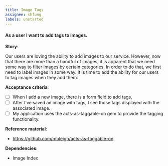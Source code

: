 ```yaml
---
title: Image Tags
assignee: shfung
labels: unstarted
---
```


#### As a user I want to add tags to images.

__Story__:

Our users are loving the ability to add images to our service. However, now
that there are more than a handful of images, it is apparent that we need some
way to filter images by certain categories. In order to do that, we first need
to label images in some way. It is time to add the ability for our users to tag
images when they add them.

__Acceptance criteria__:
- [ ] When I add a new image, there is a form field to add tags.
- [ ] After I've saved an image with tags, I see those tags displayed with the
  associated image.
- [ ] My application uses the acts-as-taggable-on gem to provide the tagging
  functionality.

__Reference material__:
- https://github.com/mbleigh/acts-as-taggable-on

__Dependencies__:
- Image Index
